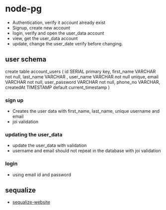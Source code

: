 # node-pg

- Authentication, verify it account already exist
- Signup, create new account
- login, verify and open the user_data account
- view, get the user_data account
- update, change the user_date verify before changing.

## user schema

create table account_users (
id SERIAL primary key,
first_name VARCHAR not null,
last_name VARCHAR ,
user_name VARCHAR not null unique,
email VARCHAR not null,
user_password VARCHAR not null,
phone_no VARCHAR,
createdAt TIMESTAMP default current_timestamp
)

### sign up

- Creates the user data with first_name, last_name, unique username and email
- joi validation

### updating the user_data

- update the user_data with validation
- username and email should not repeat in the database with joi validation

### login

- using email id and password

## sequalize

- [sequalize-website](https://sequelize.org/docs/v6/getting-started/#promises-and-asyncawait)
